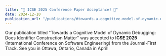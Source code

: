 ```yaml
---
title: "🎉 ICSE 2025 Conference Paper Acceptance! 🎉"
date: 2024-12-10
publication_url: "/publications/#towards-a-cognitive-model-of-dynamic-debugging-does-identifier-construction-matter"
---
```


Our publication titled "Towards a Cognitive Model of Dynamic Debugging: Does Identifier Construction Matter" was accepted to **ICSE 2025** (International Conference on Software Engineering) from the Journal-First Track. See you in Ottawa, Ontario, Canada in April!
<!-- 
What happens inside your brain when you are debugging software? How does your brain activity change based on your level of programming experience, your native language, or your reading ability? We found out! Our publication using medical imaging (fNIRS) exploring the behavioral and neural distinctions of software debugging was accepted to Transactions on Software Engineering. -->
